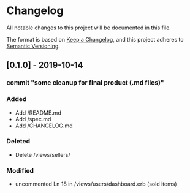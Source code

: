 # Changelog
All notable changes to this project will be documented in this file.

The format is based on [Keep a Changelog](https://keepachangelog.com/en/1.0.0/),
and this project adheres to [Semantic Versioning](https://semver.org/spec/v2.0.0.html).

## [0.1.0] - 2019-10-14
### commit "some cleanup for final product (.md files)"
### Added
- Add /README.md
- Add /spec.md
- Add /CHANGELOG.md
### Deleted
- Delete /views/sellers/
### Modified
- uncommented Ln 18 in /views/users/dashboard.erb (sold items)

